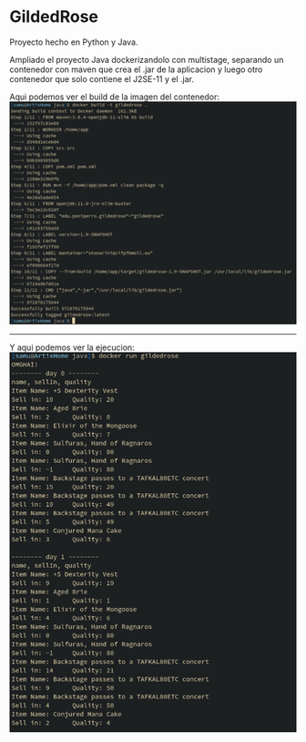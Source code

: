 # GildedRose

Proyecto hecho en Python y Java.  

Ampliado el proyecto Java dockerizandolo con multistage, separando un contenedor con maven que crea el .jar de la aplicacion y luego otro contenedor que solo contiene el J2SE-11 y el .jar.

Aqui podemos ver el build de la imagen del contenedor:
![](img/build.png)

---

Y aqui podemos ver la ejecucion:  
![](img/run.png)